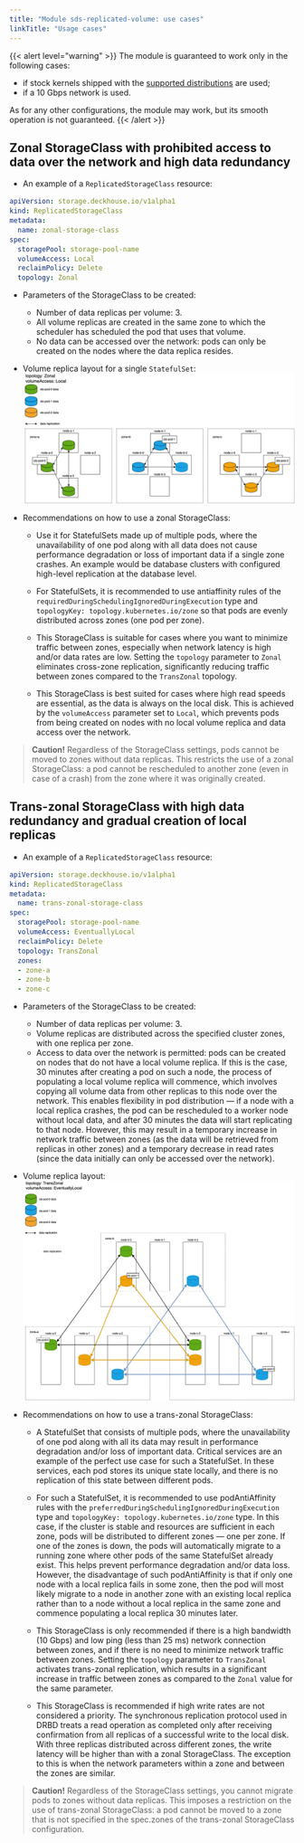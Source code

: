 ```yaml
---
title: "Module sds-replicated-volume: use cases"
linkTitle: "Usage cases"
---
```


{{< alert level="warning" >}}
The module is guaranteed to work only in the following cases:
- if stock kernels shipped with the [supported distributions](https://deckhouse.io/documentation/v1/supported_versions.html#linux) are used;
- if a 10 Gbps network is used.

As for any other configurations, the module may work, but its smooth operation is not guaranteed.
{{< /alert >}}

## Zonal StorageClass with prohibited access to data over the network and high data redundancy

- An example of a `ReplicatedStorageClass` resource:
  
```yaml
apiVersion: storage.deckhouse.io/v1alpha1
kind: ReplicatedStorageClass
metadata:
  name: zonal-storage-class
spec:
  storagePool: storage-pool-name
  volumeAccess: Local
  reclaimPolicy: Delete
  topology: Zonal
```

- Parameters of the StorageClass to be created:

  - Number of data replicas per volume: 3.
  - All volume replicas are created in the same zone to which the scheduler has scheduled the pod that uses that volume.
  - No data can be accessed over the network: pods can only be created on the nodes where the data replica resides.

- Volume replica layout for a single `StatefulSet`:
![Scheme](./images/zonal.png)

- Recommendations on how to use a zonal StorageClass:

  - Use it for StatefulSets made up of multiple pods, where the unavailability of one pod along with all data does not cause performance degradation or loss of important data if a single zone crashes. An example would be database clusters with configured high-level replication at the database level.
  
  - For StatefulSets, it is recommended to use antiaffinity rules of the `requiredDuringSchedulingIgnoredDuringExecution` type and `topologyKey: topology.kubernetes.io/zone` so that pods are evenly distributed across zones (one pod per zone).
  
  - This StorageClass is suitable for cases where you want to minimize traffic between zones, especially when network latency is high and/or data rates are low. Setting the `topology` parameter to `Zonal` eliminates cross-zone replication, significantly reducing traffic between zones compared to the `TransZonal` topology.

  - This StorageClass is best suited for cases where high read speeds are essential, as the data is always on the local disk. This is achieved by the `volumeAccess` parameter set to `Local`, which prevents pods from being created on nodes with no local volume replica and data access over the network.

> **Caution!** Regardless of the StorageClass settings, pods cannot be moved to zones without data replicas. This restricts the use of a zonal StorageClass: a pod cannot be rescheduled to another zone (even in case of a crash) from the zone where it was originally created.

## Trans-zonal StorageClass with high data redundancy and gradual creation of local replicas

- An example of a `ReplicatedStorageClass` resource:

```yaml
apiVersion: storage.deckhouse.io/v1alpha1
kind: ReplicatedStorageClass
metadata:
  name: trans-zonal-storage-class
spec:
  storagePool: storage-pool-name
  volumeAccess: EventuallyLocal
  reclaimPolicy: Delete
  topology: TransZonal
  zones:
  - zone-a
  - zone-b
  - zone-c
```

- Parameters of the StorageClass to be created:

  - Number of data replicas per volume: 3.
  - Volume replicas are distributed across the specified cluster zones, with one replica per zone.
  - Access to data over the network is permitted: pods can be created on nodes that do not have a local volume replica. If this is the case, 30 minutes after creating a pod on such a node, the process of populating a local volume replica will commence, which involves copying all volume data from other replicas to this node over the network. This enables flexibility in pod distribution — if a node with a local replica crashes, the pod can be rescheduled to a worker node without local data, and after 30 minutes the data will start replicating to that node. However, this may result in a temporary increase in network traffic between zones (as the data will be retrieved from replicas in other zones) and a temporary decrease in read rates (since the data initially can only be accessed over the network).

- Volume replica layout:
![Scheme](./images/trans-zonal.png)

- Recommendations on how to use a trans-zonal StorageClass:

  - A StatefulSet that consists of multiple pods, where the unavailability of one pod along with all its data may result in performance degradation and/or loss of important data. Critical services are an example of the perfect use case for such a StatefulSet. In these services, each pod stores its unique state locally, and there is no replication of this state between different pods.

  - For such a StatefulSet, it is recommended to use podAntiAffinity rules with the `preferredDuringSchedulingIgnoredDuringExecution` type and `topologyKey: topology.kubernetes.io/zone` type. In this case, if the cluster is stable and resources are sufficient in each zone, pods will be distributed to different zones — one per zone. If one of the zones is down, the pods will automatically migrate to a running zone where other pods of the same StatefulSet already exist. This helps prevent performance degradation and/or data loss. However, the disadvantage of such podAntiAffinity is that if only one node with a local replica fails in some zone, then the pod will most likely migrate to a node in another zone with an existing local replica rather than to a node without a local replica in the same zone and commence populating a local replica 30 minutes later.

  - This StorageClass is only recommended if there is a high bandwidth (10 Gbps) and low ping (less than 25 ms) network connection between zones, and if there is no need to minimize network traffic between zones. Setting the `topology` parameter to `TransZonal` activates trans-zonal replication, which results in a significant increase in traffic between zones as compared to the `Zonal` value for the same parameter.

  - This StorageClass is recommended if high write rates are not considered a priority. The synchronous replication protocol used in DRBD treats a read operation as completed only after receiving confirmation from all replicas of a successful write to the local disk. With three replicas distributed across different zones, the write latency will be higher than with a zonal StorageClass. The exception to this is when the network parameters within a zone and between the zones are similar.

> **Caution!** Regardless of the StorageClass settings, you cannot migrate pods to zones without data replicas. This imposes a restriction on the use of trans-zonal StorageClass: a pod cannot be moved to a zone that is not specified in the spec.zones of the trans-zonal StorageClass configuration.
